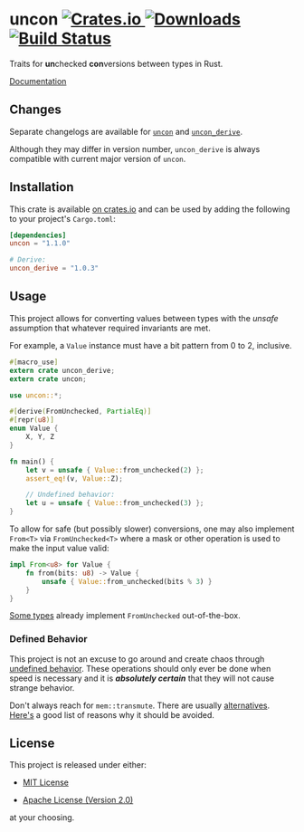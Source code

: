 # uncon [![Crates.io][crate-badge] ![Downloads][crate-dl]][crate] [![Build Status][travis-badge]][travis]

Traits for **un**checked **con**versions between types in Rust.

[Documentation][crate-doc]

## Changes

Separate changelogs are available for
[`uncon`](https://github.com/nvzqz/uncon-rs/blob/master/CHANGELOG.md) and
[`uncon_derive`](https://github.com/nvzqz/uncon-rs/blob/master/derive/CHANGELOG.md).

Although they may differ in version number, `uncon_derive` is always compatible
with current major version of `uncon`.

## Installation

This crate is available [on crates.io][crate] and can be used by adding the
following to your project's `Cargo.toml`:

```toml
[dependencies]
uncon = "1.1.0"

# Derive:
uncon_derive = "1.0.3"
```

## Usage

This project allows for converting values between types with the _unsafe_
assumption that whatever required invariants are met.

For example, a `Value` instance must have a bit pattern from 0 to 2, inclusive.

```rust
#[macro_use]
extern crate uncon_derive;
extern crate uncon;

use uncon::*;

#[derive(FromUnchecked, PartialEq)]
#[repr(u8)]
enum Value {
    X, Y, Z
}

fn main() {
    let v = unsafe { Value::from_unchecked(2) };
    assert_eq!(v, Value::Z);

    // Undefined behavior:
    let u = unsafe { Value::from_unchecked(3) };
}
```

To allow for safe (but possibly slower) conversions, one may also implement
`From<T>` via `FromUnchecked<T>` where a mask or other operation is used to
make the input value valid:

```rust
impl From<u8> for Value {
    fn from(bits: u8) -> Value {
        unsafe { Value::from_unchecked(bits % 3) }
    }
}
```

[Some types](https://docs.rs/uncon/1.1.0/uncon/trait.FromUnchecked.html#implementors)
already implement `FromUnchecked` out-of-the-box.

### Defined Behavior

This project is not an excuse to go around and create chaos through
[undefined behavior][ub]. These operations should only ever be done when speed
is necessary and it is _**absolutely certain**_ that they will not cause strange
behavior.

Don't always reach for `mem::transmute`. There are usually
[alternatives][transmute-alt]. [Here's][transmute-nom] a good list of reasons
why it should be avoided.

## License

This project is released under either:

- [MIT License][license-mit]

- [Apache License (Version 2.0)][license-apache]

at your choosing.

[crate]:       https://crates.io/crates/uncon
[crate-dl]:    https://img.shields.io/crates/d/uncon.svg
[crate-doc]:   https://docs.rs/uncon/
[crate-badge]: https://img.shields.io/crates/v/uncon.svg

[travis]:       https://travis-ci.org/nvzqz/uncon-rs
[travis-badge]: https://travis-ci.org/nvzqz/uncon-rs.svg?branch=master

[ub]:            https://en.wikipedia.org/wiki/Undefined_behavior
[transmute-alt]: https://doc.rust-lang.org/std/mem/fn.transmute.html#alternatives
[transmute-nom]: https://doc.rust-lang.org/nomicon/transmutes.html

[license-mit]:    https://github.com/nvzqz/uncon-rs/blob/master/LICENSE-MIT
[license-apache]: https://github.com/nvzqz/uncon-rs/blob/master/LICENSE-APACHE
